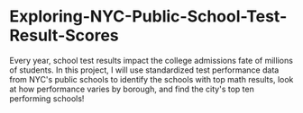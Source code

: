 # Exploring-NYC-Public-School-Test-Result-Scores
Every year, school test results impact the college admissions fate of millions of students.  In this project, I will use standardized test performance data from NYC's public schools to identify the schools with top math results, look at how performance varies by borough, and find the city's top ten performing schools!
